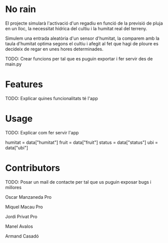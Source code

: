# No rain

 
El projecte simularà l'activació d'un regadiu en funció de la previsió de pluja en un lloc,
la necessitat hídrica del cultiu i la humitat real del terreny.

Simulem una entrada aleatòria d'un sensor d'humitat, la comparem amb la taula d'humitat optima segons el cultiu i afegit al fet que hagi de ploure es decideix de regar en unes hores determinades.

TODO: Crear funcions per tal que es puguin exportar i fer servir des de main.py


# Features

TODO: Explicar quines funcionalitats té l'app

# Usage

TODO: Explicar com fer servir l'app

humitat = data["humitat"]
fruit = data["fruit"]
status = data["status"]
ubi = data["ubi"]


# Contributors 

TODO: Posar un mail de contacte per tal que us puguin exposar bugs i millores

 Oscar Manzaneda Pro

 Miquel Macau Pro

 Jordi Privat Pro

 Manel Avalos

 Armand Casadó
 
 